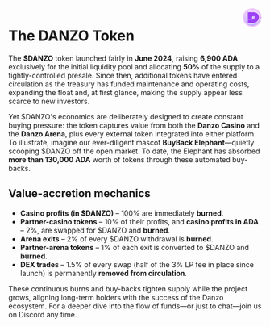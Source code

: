 <img src="../images/TokenLogo.png" alt="DANZO Token" width="40" height="40" align="right">

# The DANZO Token

The **$DANZO** token launched fairly in **June 2024**, raising **6,900 ADA** exclusively for the initial liquidity pool and allocating **50%** of the supply to a tightly-controlled presale. Since then, additional tokens have entered circulation as the treasury has funded maintenance and operating costs, expanding the float and, at first glance, making the supply appear less scarce to new investors.

Yet $DANZO's economics are deliberately designed to create constant buying pressure: the token captures value from both the **Danzo Casino** and the **Danzo Arena**, plus every external token integrated into either platform. To illustrate, imagine our ever-diligent mascot **BuyBack Elephant**—quietly scooping $DANZO off the open market. To date, the Elephant has absorbed **more than 130,000 ADA** worth of tokens through these automated buy-backs.

## Value-accretion mechanics

* **Casino profits (in $DANZO)** – 100% are immediately **burned**.
* **Partner-casino tokens** – 10% of their profits, and **casino profits in ADA** – 2%, are swapped for $DANZO and **burned**.
* **Arena exits** – 2% of every $DANZO withdrawal is **burned**.
* **Partner-arena tokens** – 1% of each exit is converted to $DANZO and **burned**.
* **DEX trades** – 1.5% of every swap (half of the 3% LP fee in place since launch) is permanently **removed from circulation**.

These continuous burns and buy-backs tighten supply while the project grows, aligning long-term holders with the success of the Danzo ecosystem. For a deeper dive into the flow of funds—or just to chat—join us on Discord any time.
